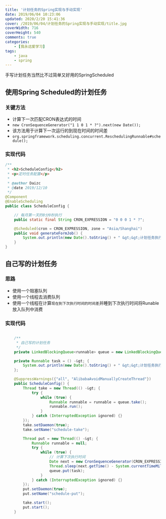```yaml
---
title: '计划任务的Spring实现与手动实现'
date: 2019/06/04 10:23:06
updated: 2020/2/20 15:41:36
cover: /2019/06/04/计划任务的Spring实现与手动实现/title.jpg
coverWidth: 716
coverHeight: 540
comments: true
categories: 
    - [我永远爱学习]
tags: 
    - java
    - spring
---
```


手写计划任务当然比不过简单又好用的SpringScheduled
<!--more-->
## 使用Spring Scheduled的计划任务 

### 关键方法

- 计算下一次匹配CRON表达式的时间
- `new CronSequenceGenerator("1 1 0 1 * ?").next(new Date());`
- 该方法用于计算下一次运行的到现在时间的时间差
- `org.springframework.scheduling.concurrent.ReschedulingRunnable#schedule();`
    
### 实现代码

```java
/**
 * <h2>ScheduleConfig</h2>
 * <p>定时任务配置</p>
 *
 * @author Daizc
 * @date 2019/12/10
 */
@Component
@EnableScheduling
public class ScheduleConfig {

    // 每月第一天的0分0秒执行
    public static final String CRON_EXPRESSION = "0 0 0 1 * ?";

    @Scheduled(cron = CRON_EXPRESSION, zone = "Asia/Shanghai")
    public void generateFormJob() {
        System.out.println(new Date().toString() + " &gt;&gt;计划任务执行....");
    }
}
```
## 自己写的计划任务

### 思路

- 使用一个阻塞队列
- 使用一个线程去消费队列
- 使用一个线程在计算`现在到下次执行时间的时间差`并睡到下次执行时间将Runable放入队列中消费

### 实现代码

```java

    /**
     * 自己写的计划任务
     */
    private LinkedBlockingQueue<runnable> queue = new LinkedBlockingQueue&lt;&gt;();

    private Runnable task = () -&gt; {
        System.out.println(new Date().toString() + " &gt;&gt;计划任务执行....");
    };

    @SuppressWarnings({"all", "AlibabaAvoidManuallyCreateThread"})
    public ScheduleConfig() {
        Thread take = new Thread(() -&gt; {
            try {
                while (true) {
                    Runnable runnable = runnable = queue.take();
                    runnable.run();
                }
            } catch (InterruptedException ignored) {}
        });
        take.setDaemon(true);
        take.setName("schedule-take");

        Thread put = new Thread(() -&gt; {
            Runnable runnable = null;
            try {
                while (true) {
                    // 计算下次执行时间
                    Date next = new CronSequenceGenerator(CRON_EXPRESSION).next(new Date());
                    Thread.sleep(next.getTime() - System.currentTimeMillis());
                    queue.put(task);
                }
            } catch (InterruptedException ignored) {}
        });
        put.setDaemon(true);
        put.setName("schedule-put");

        take.start();
        put.start();
    }
```

